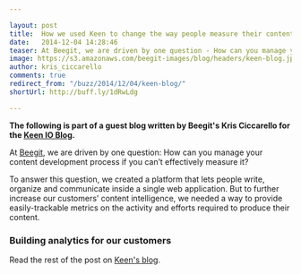 ```yaml
---

layout: post
title:  How we used Keen to change the way people measure their content
date:   2014-12-04 14:28:46
teaser: At Beegit, we are driven by one question - How can you manage your content development process if you can’t effectively measure it?
image: https://s3.amazonaws.com/beegit-images/blog/headers/keen-blog.jpg
author: kris_ciccarello
comments: true
redirect_from: "/buzz/2014/12/04/keen-blog/"
shortUrl: http://buff.ly/1dRwLdg

---
```


**The following is part of a guest blog written by Beegit's Kris Ciccarello for the [Keen IO Blog](https://keen.io/blog/104315470061/how-we-used-keen-to-change-the-way-people-measure?utm_content=buffer64871&utm_medium=social&utm_source=twitter.com&utm_campaign=buffer).** 

At [Beegit](https://beegit.com), we are driven by one question: How can you manage your content development process if you can’t effectively measure it?

To answer this question, we created a platform that lets people write, organize and communicate inside a single web application. But to further increase our customers’ content intelligence, we needed a way to provide easily-trackable metrics on the activity and efforts required to produce their content.

### Building analytics for our customers 
Read the rest of the post on [Keen's blog](https://keen.io/blog/104315470061/how-we-used-keen-to-change-the-way-people-measure?utm_content=buffer64871&utm_medium=social&utm_source=twitter.com&utm_campaign=buffer). 
